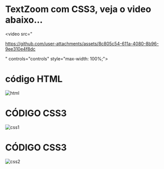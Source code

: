 # TextZoom com CSS3, veja o video abaixo...


<video src="

https://github.com/user-attachments/assets/8c805c54-611a-4080-8b96-9ee310e4f8dc

" controls="controls" style="max-width: 100%;">
</video>


# código HTML
![html](https://github.com/user-attachments/assets/614495a1-1f5f-4c5a-8e27-80c6041c5166)

# CÓDIGO CSS3
![css1](https://github.com/user-attachments/assets/c918546f-372d-4df8-a125-00261b596580)

# CÓDIGO CSS3
![css2](https://github.com/user-attachments/assets/4b9159ff-8893-4531-b27c-3a92c2357d46)
